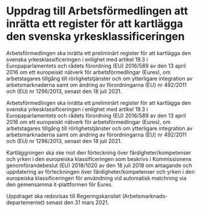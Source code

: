 # Uppdrag till Arbetsförmedlingen att inrätta ett register för att kartlägga den svenska yrkesklassificeringen

Arbetsförmedlingen ska inrätta ett preliminärt register för att kartlägga den svenska yrkesklassificeringen i enlighet med artikel 19.3 i Europaparlamentets och rådets förordning (EU) 2016/589 av den 13 april 2016 om ett europeiskt nätverk för arbetsförmedlingar (Eures), om arbetstagares tillgång till rörlighetstjänster och om ytterligare integration av arbetsmarknaderna samt om ändring av förordningarna (EU) nr 492/2011 och (EU) nr 1296/2013, senast den 18 juli 2021.

Arbetsförmedlingen ska inrätta ett preliminärt register för att kartlägga den svenska yrkesklassificeringen i enlighet med artikel 19.3 i Europaparlamentets och rådets förordning (EU) 2016/589 av den 13 april 2016 om ett europeiskt nätverk för arbetsförmedlingar (Eures), om arbetstagares tillgång till rörlighetstjänster och om ytterligare integration av arbetsmarknaderna samt om ändring av förordningarna (EU) nr 492/2011 och (EU) nr 1296/2013, senast den 18 juli 2021.

Kartläggningen ska ske mot den förteckning över färdigheter/kompetenser och yrken i den europeiska klassificeringen som beskrivs i Kommissionens genomförandebeslut (EU) 2018/1020 av den 18 juli 2018 om antagande och uppdatering av för­teckningen över färdigheter/kompetenser och yrken i den europeiska klassificeringen för användning vid automatisk matchning via den gemen­samma it-plattformen för Eures.

Uppdraget ska redovisas till Regeringskansliet (Arbetsmarknads­departementet) senast den 31 mars 2021.

